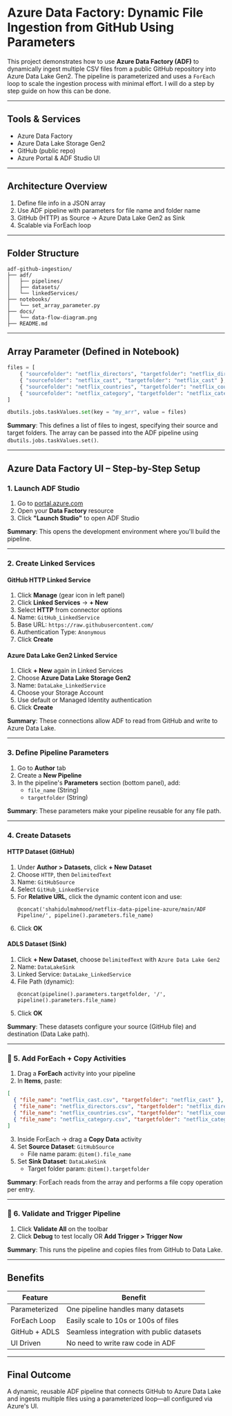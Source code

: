
# Azure Data Factory: Dynamic File Ingestion from GitHub Using Parameters

This project demonstrates how to use **Azure Data Factory (ADF)** to dynamically ingest multiple CSV files from a public GitHub repository into Azure Data Lake Gen2. The pipeline is parameterized and uses a `ForEach` loop to scale the ingestion process with minimal effort. I will do a step by step guide on how this can be done.

---

## Tools & Services

- Azure Data Factory
- Azure Data Lake Storage Gen2
- GitHub (public repo)
- Azure Portal & ADF Studio UI

---

## Architecture Overview

1. Define file info in a JSON array
2. Use ADF pipeline with parameters for file name and folder name
3. GitHub (HTTP) as Source → Azure Data Lake Gen2 as Sink
4. Scalable via ForEach loop

---

## Folder Structure

```
adf-github-ingestion/
├── adf/
│   ├── pipelines/
│   ├── datasets/
│   └── linkedServices/
├── notebooks/
│   └── set_array_parameter.py
├── docs/
│   └── data-flow-diagram.png
├── README.md
```

---
## Array Parameter (Defined in Notebook)

```python
files = [
    { "sourcefolder": "netflix_directors", "targetfolder": "netflix_directors" },
    { "sourcefolder": "netflix_cast", "targetfolder": "netflix_cast" },
    { "sourcefolder": "netflix_countries", "targetfolder": "netflix_countries" },
    { "sourcefolder": "netflix_category", "targetfolder": "netflix_category" }
]

dbutils.jobs.taskValues.set(key = "my_arr", value = files)
```

**Summary**: This defines a list of files to ingest, specifying their source and target folders. The array can be passed into the ADF pipeline using `dbutils.jobs.taskValues.set()`.

---

## Azure Data Factory UI – Step-by-Step Setup

### 1. Launch ADF Studio

1. Go to [portal.azure.com](https://portal.azure.com)
2. Open your **Data Factory** resource
3. Click **"Launch Studio"** to open ADF Studio

**Summary**: This opens the development environment where you'll build the pipeline.

---

### 2. Create Linked Services

#### GitHub HTTP Linked Service
1. Click **Manage** (gear icon in left panel)
2. Click **Linked Services** → **+ New**
3. Select **HTTP** from connector options
4. Name: `GitHub_LinkedService`
5. Base URL: `https://raw.githubusercontent.com/`
6. Authentication Type: `Anonymous`
7. Click **Create**

#### Azure Data Lake Gen2 Linked Service
1. Click **+ New** again in Linked Services
2. Choose **Azure Data Lake Storage Gen2**
3. Name: `DataLake_LinkedService`
4. Choose your Storage Account
5. Use default or Managed Identity authentication
6. Click **Create**

**Summary**: These connections allow ADF to read from GitHub and write to Azure Data Lake.

---

### 3. Define Pipeline Parameters

1. Go to **Author** tab
2. Create a **New Pipeline**
3. In the pipeline's **Parameters** section (bottom panel), add:
   - `file_name` (String)
   - `targetfolder` (String)

**Summary**: These parameters make your pipeline reusable for any file path.

---

### 4. Create Datasets

#### HTTP Dataset (GitHub)
1. Under **Author > Datasets**, click **+ New Dataset**
2. Choose `HTTP`, then `DelimitedText`
3. Name: `GitHubSource`
4. Select `GitHub_LinkedService`
5. For **Relative URL**, click the dynamic content icon and use:
   ```
   @concat('shahidulmahmood/netflix-data-pipeline-azure/main/ADF Pipeline/', pipeline().parameters.file_name)
   ```
6. Click **OK**

#### ADLS Dataset (Sink)
1. Click **+ New Dataset**, choose `DelimitedText` with `Azure Data Lake Gen2`
2. Name: `DataLakeSink`
3. Linked Service: `DataLake_LinkedService`
4. File Path (dynamic):
   ```
   @concat(pipeline().parameters.targetfolder, '/', pipeline().parameters.file_name)
   ```
5. Click **OK**

**Summary**: These datasets configure your source (GitHub file) and destination (Data Lake path).

---

### 🔹 5. Add ForEach + Copy Activities

1. Drag a **ForEach** activity into your pipeline
2. In **Items**, paste:
```json
[
  { "file_name": "netflix_cast.csv", "targetfolder": "netflix_cast" },
  { "file_name": "netflix_directors.csv", "targetfolder": "netflix_directors" },
  { "file_name": "netflix_countries.csv", "targetfolder": "netflix_countries" },
  { "file_name": "netflix_category.csv", "targetfolder": "netflix_category" }
]
```
3. Inside ForEach → drag a **Copy Data** activity
4. Set **Source Dataset**: `GitHubSource`
   - File name param: `@item().file_name`
5. Set **Sink Dataset**: `DataLakeSink`
   - Target folder param: `@item().targetfolder`

**Summary**: ForEach reads from the array and performs a file copy operation per entry.

---

### 🔹 6. Validate and Trigger Pipeline

1. Click **Validate All** on the toolbar
2. Click **Debug** to test locally OR **Add Trigger > Trigger Now**

**Summary**: This runs the pipeline and copies files from GitHub to Data Lake.

---

## Benefits

| Feature        | Benefit                                           |
|----------------|---------------------------------------------------|
| Parameterized  | One pipeline handles many datasets                |
| ForEach Loop   | Easily scale to 10s or 100s of files              |
| GitHub + ADLS  | Seamless integration with public datasets         |
| UI Driven      | No need to write raw code in ADF                  |

---

## Final Outcome

A dynamic, reusable ADF pipeline that connects GitHub to Azure Data Lake and ingests multiple files using a parameterized loop—all configured via Azure's UI.
